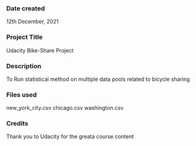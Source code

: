### Date created
12th December, 2021

### Project Title
Udacity Bike-Share Project

### Description
To Run statistical method on multiple data pools related to bicycle sharing

### Files used
new_york_city.csv
chicago.csv
washington.csv

### Credits
Thank you to Udacity for the greata course content
